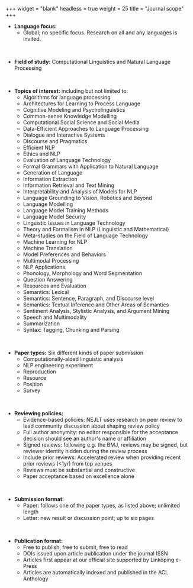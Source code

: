 +++
widget = "blank"
headless = true
weight = 25
title = "Journal scope"
+++

* __Language focus:__
  * Global; no specific focus. Research on all and any languages is invited.

$~$

* __Field of study:__ Computational Linguistics and Natural Language Processing


$~$

* __Topics of interest:__ including but not limited to:
  * Algorithms for language processing
  * Architectures for Learning to Process Language
  * Cognitive Modeling and Psycholinguistics
  * Common-sense Knowledge Modelling
  * Computational Social Science and Social Media
  * Data-Efficient Approaches to Language Processing
  * Dialogue and Interactive Systems
  * Discourse and Pragmatics
  * Efficient NLP
  * Ethics and NLP
  * Evaluation of Language Technology
  * Formal Grammars with Application to Natural Language
  * Generation of Language
  * Information Extraction
  * Information Retrieval and Text Mining
  * Interpretability and Analysis of Models for NLP
  * Language Grounding to Vision, Robotics and Beyond
  * Language Modelling
  * Language Model Training Methods
  * Language Model Security
  * Linguistic Issues in Language Technology
  * Theory and Formalism in NLP (Linguistic and Mathematical)
  * Meta-studies on the Field of Language Technology
  * Machine Learning for NLP
  * Machine Translation
  * Model Preferences and Behaviors
  * Multimodal Processing
  * NLP Applications
  * Phonology, Morphology and Word Segmentation
  * Question Answering
  * Resources and Evaluation
  * Semantics: Lexical
  * Semantics: Sentence, Paragraph, and Discourse level
  * Semantics: Textual Inference and Other Areas of Semantics
  * Sentiment Analysis, Stylistic Analysis, and Argument Mining
  * Speech and Multimodality
  * Summarization
  * Syntax: Tagging, Chunking and Parsing

$~$


* __Paper types:__ Six different kinds of paper submission
  * Computationally-aided linguistic analysis
  * NLP engineering experiment
  * Reproduction
  * Resource
  * Position
  * Survey

$~$


* __Reviewing policies:__
  * Evidence-based policies: NEJLT uses research on peer review to lead community discussion about shaping review policy
  * Full author anonymity: no editor responsible for the acceptance decision should see an author's name or affiliation
  * Signed reviews: following e.g. the BMJ, reviews may be signed, but reviewer identity hidden during the review process
  * Include prior reviews: Accelerated review when providing recent prior reviews (<1yr) from top venues
  * Reviews must be substantial and constructive
  * Paper acceptance based on excellence alone

$~$

* __Submission format:__
  * Paper: follows one of the paper types, as listed above; unlimited length
  * Letter: new result or discussion point; up to six pages 

$~$

* __Publication format:__
  * Free to publish, free to submit, free to read
  * DOIs issued upon article publication under the journal ISSN
  * Articles first appear at our official site supported by Linköping e-Press
  * Articles are automatically indexed and published in the ACL Anthology
